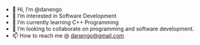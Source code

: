 - 👋 Hi, I’m @danengo
- 👀 I’m interested in Software Development
- 🌱 I’m currently learning C++ Programming
- 💞️ I’m looking to collaborate on programming and software development. 
- 📫 How to reach me @ danengo@gmail.com

<!---
danengo/danengo is a ✨ special ✨ repository because its `README.md` (this file) appears on your GitHub profile.
You can click the Preview link to take a look at your changes.
--->
